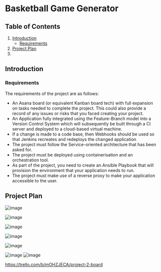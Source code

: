 # Basketball Game Generator


## Table of Contents

1. [Introduction](https://github.com/umayr12/SFIA2#Introduction)
    + [Requirements](https://github.com/umayr12/SFIA2#requirements)
2. [Project Plan](https://github.com/umayr12/SFIA2#project-plan)
3. 


## Introduction
### Requirements
The requirements of the project are as follows:
+ An Asana board (or equivalent Kanban board tech) with full expansion on tasks needed to complete the project. This could also provide a record of any issues or risks that you faced creating your project.
+ An Application fully integrated using the Feature-Branch model into a Version Control System which will subsequently be built through a CI server and deployed to a cloud-based virtual machine.
+ If a change is made to a code base, then Webhooks should be used so that Jenkins recreates and redeploys the changed application
+ The project must follow the Service-oriented architecture that has been asked for.
+ The project must be deployed using containerisation and an orchestration tool.
+ As part of the project, you need to create an Ansible Playbook that will provision the environment that your application needs to run.
+ The project must make use of a reverse proxy to make your application accessible to the user.

## Project Plan

![image](https://user-images.githubusercontent.com/84901993/126125505-be170ffa-3beb-4f33-9a00-f0f4906e7ed8.png)

![image](https://user-images.githubusercontent.com/84901993/126126281-c2c616ca-d6f1-4a8f-88f4-0d552bb56787.png)

![image](https://user-images.githubusercontent.com/84901993/126126398-eb7e2d06-2de7-4155-acf4-dfdb7527a280.png)

![image](https://user-images.githubusercontent.com/84901993/126129689-2013d206-c200-4a36-97ac-c8e37704b3b5.png)

![image](https://user-images.githubusercontent.com/84901993/126130003-66de1615-ff5f-446b-9d1c-757e7f3c9b41.png)


![image](https://user-images.githubusercontent.com/84901993/126126622-2bc51906-e5c6-4b7f-8d53-7e2fd7618676.png)
![image](https://user-images.githubusercontent.com/84901993/126126665-ff3ef016-62b9-400b-ba0f-94d826e2ece0.png)

https://trello.com/b/mOHZJECA/project-2-board
